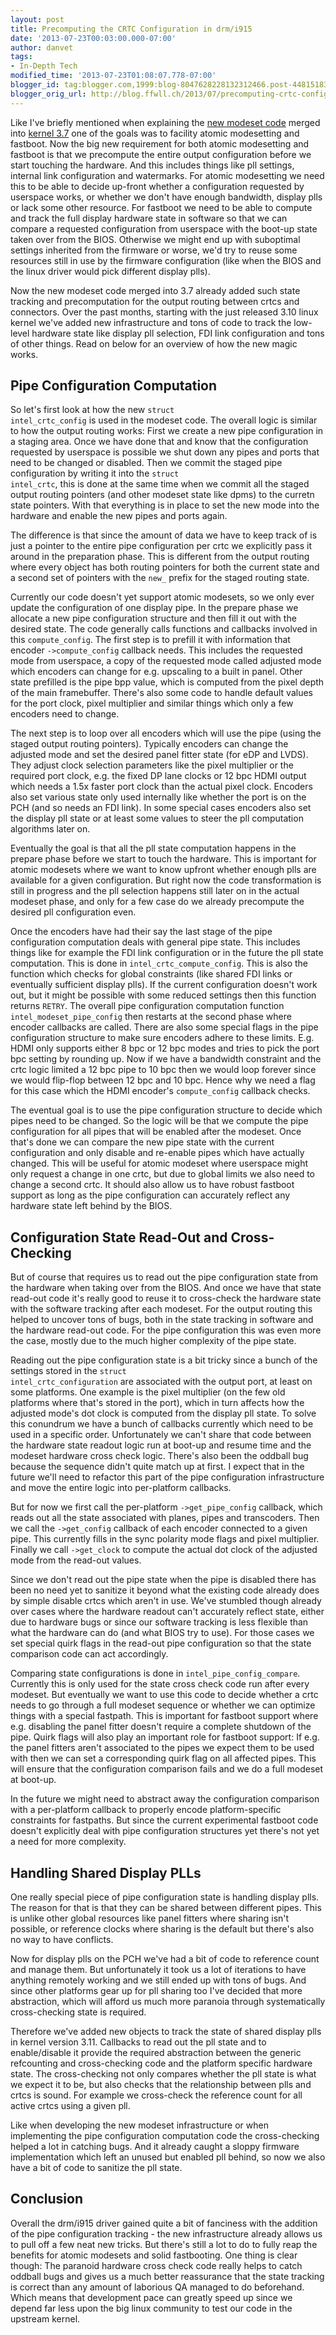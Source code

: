 ```yaml
---
layout: post
title: Precomputing the CRTC Configuration in drm/i915
date: '2013-07-23T00:03:00.000-07:00'
author: danvet
tags:
- In-Depth Tech
modified_time: '2013-07-23T01:08:07.778-07:00'
blogger_id: tag:blogger.com,1999:blog-8047628228132312466.post-4481518305873487209
blogger_orig_url: http://blog.ffwll.ch/2013/07/precomputing-crtc-configuration-in.html
---
```



Like I've briefly mentioned when explaining the <a href="http://blog.ffwll.ch/2012/08/new-modeset-code.html">new modeset code</a> merged into <a href="http://blog.ffwll.ch/2012/10/neat-drmi915-stuff-for-37.html">kernel 3.7</a> one of the goals was to facility atomic modesetting and fastboot. Now the big new requirement for both atomic modesetting and fastboot is that we precompute the entire output configuration before we start touching the hardware. And this includes things like pll settings, internal link configuration and watermarks. For atomic modesetting we need this to be able to decide up-front whether a configuration requested by userspace works, or whether we don't have enough bandwidth, display plls or lack some other resource. For fastboot we need to be able to compute and track the full display hardware state in software so that we can compare a requested configuration from userspace with the boot-up state taken over from the BIOS. Otherwise we might end up with suboptimal settings inherited from the firmware or worse, we'd try to reuse some resources still in use by the firmware configuration (like when the BIOS and the linux driver would pick different display plls). 

Now the new modeset code merged into 3.7 already added such state tracking and precomputation for the output routing between crtcs and connectors. Over the past months, starting with the just released 3.10 linux kernel we've added new infrastructure and tons of code to track the low-level hardware state like display pll selection, FDI link configuration and tons of other things. Read on below for an overview of how the new magic works. 
<!--more-->

## Pipe Configuration Computation


So let's first look at how the new <code>struct intel_crtc_config</code> is used in the modeset code. The overall logic is similar to how the output routing works: First we create a new pipe configuration in a staging area. Once we have done that and know that the configuration requested by userspace is possible we shut down any pipes and ports that need to be changed or disabled. Then we commit the staged pipe configuration by writing it into the <code>struct intel_crtc</code>, this is done at the same time when we commit all the staged output routing pointers (and other modeset state like dpms) to the curretn state pointers. With that everything is in place to set the new mode into the hardware and enable the new pipes and ports again. 

The difference is that since the amount of data we have to keep track of is just a pointer to the entire pipe configuration per crtc we explicitly pass it around in the preparation phase. This is different from the output routing where every object has both routing pointers for both the current state and a second set of pointers with the <code>new_</code> prefix for the staged routing state. 

Currently our code doesn't yet support atomic modesets, so we only ever update the configuration of one display pipe. In the prepare phase we allocate a new pipe configuration structure and then fill it out with the desired state. The code generally calls functions and callbacks involved in this <code>compute_config</code>. The first step is to prefill it with information that encoder <code>-&gt;compute_config</code> callback needs. This includes the requested mode from userspace, a copy of the requested mode called adjusted mode which encoders can change for e.g. upscaling to a built in panel. Other state prefilled is the pipe bpp value, which is computed from the pixel depth of the main framebuffer. There's also some code to handle default values for the port clock, pixel multiplier and similar things which only a few encoders need to change. 

The next step is to loop over all encoders which will use the pipe (using the staged output routing pointers). Typically encoders can change the adjusted mode and set the desired panel fitter state (for eDP and LVDS). They adjust clock selection parameters like the pixel multiplier or the required port clock, e.g. the fixed DP lane clocks or 12 bpc HDMI output which needs a 1.5x faster port clock than the actual pixel clock. Encoders also set various state only used internally like whether the port is on the PCH (and so needs an FDI link). In some special cases encoders also set the display pll state or at least some values to steer the pll computation algorithms later on. 

Eventually the goal is that all the pll state computation happens in the prepare phase before we start to touch the hardware. This is important for atomic modesets where we want to know upfront whether enough plls are available for a given configuration. But right now the code transformation is still in progress and the pll selection happens still later on in the actual modeset phase, and only for a few case do we already precompute the desired pll configuration even. 

Once the encoders have had their say the last stage of the pipe configuration computation deals with general pipe state. This includes things like for example the FDI link configuration or in the future the pll state computation. This is done in <code>intel_crtc_compute_config</code>. This is also the function which checks for global constraints (like shared FDI links or eventually sufficient display plls). If the current configuration doesn't work out, but it might be possible with some reduced settings then this function returns <code>RETRY</code>. The overall pipe configuration computation function <code> intel_modeset_pipe_config</code> then restarts at the second phase where encoder callbacks are called. There are also some special flags in the pipe configuration structure to make sure encoders adhere to these limits. E.g. HDMI only supports either 8 bpc or 12 bpc modes and tries to pick the port bpc setting by rounding up. Now if we have a bandwidth constraint and the crtc logic limited a 12 bpc pipe to 10 bpc then we would loop forever since we would flip-flop between 12 bpc and 10 bpc. Hence why we need a flag for this case which the HDMI encoder's <code>compute_config</code> callback checks. 

The eventual goal is to use the pipe configuration structure to decide which pipes need to be changed. So the logic will be that we compute the pipe configuration for all pipes that will be enabled after the modeset. Once that's done we can compare the new pipe state with the current configuration and only disable and re-enable pipes which have actually changed. This will be useful for atomic modeset where userspace might only request a change in one crtc, but due to global limits we also need to change a second crtc. It should also allow us to have robust fastboot support as long as the pipe configuration can accurately reflect any hardware state left behind by the BIOS. 


## Configuration State Read-Out and Cross-Checking


But of course that requires us to read out the pipe configuration state from the hardware when taking over from the BIOS. And once we have that state read-out code it's really good to reuse it to cross-check the hardware state with the software tracking after each modeset. For the output routing this helped to uncover tons of bugs, both in the state tracking in software and the hardware read-out code. For the pipe configuration this was even more the case, mostly due to the much higher complexity of the pipe state. 

Reading out the pipe configuration state is a bit tricky since a bunch of the settings stored in the <code>struct intel_crtc_configuration</code> are associated with the output port, at least on some platforms. One example is the pixel multiplier (on the few old platforms where that's stored in the port), which in turn affects how the adjusted mode's dot clock is computed from the display pll state. To solve this conundrum we have a bunch of callbacks currently which need to be used in a specific order. Unfortunately we can't share that code between the hardware state readout logic run at boot-up and resume time and the modeset hardware cross check logic. There's also been the oddball bug because the sequence didn't quite match up at first. I expect that in the future we'll need to refactor this part of the pipe configuration infrastructure and move the entire logic into per-platform callbacks. 

But for now we first call the per-platform <code>-&gt;get_pipe_config</code> callback, which reads out all the state associated with planes, pipes and transcoders. Then we call the <code>-&gt;get_config</code> callback of each encoder connected to a given pipe. This currently fills in the sync polarity mode flags and pixel multiplier. Finally we call <code>-&gt;get_clock</code> to compute the actual dot clock of the adjusted mode from the read-out values. 

Since we don't read out the pipe state when the pipe is disabled there has been no need yet to sanitize it beyond what the existing code already does by simple disable crtcs which aren't in use. We've stumbled though already over cases where the hardware readout can't accurately reflect state, either due to hardware bugs or since our software tracking is less flexible than what the hardware can do (and what BIOS try to use). For those cases we set special quirk flags in the read-out pipe configuration so that the state comparison code can act accordingly. 

Comparing state configurations is done in <code>intel_pipe_config_compare</code>. Currently this is only used for the state cross check code run after every modeset. But eventually we want to use this code to decide whether a crtc needs to go through a full modeset sequence or whether we can optimize things with a special fastpath. This is important for fastboot support where e.g. disabling the panel fitter doesn't require a complete shutdown of the pipe. Quirk flags will also play an important role for fastboot support: If e.g. the panel fitters aren't associated to the pipes we expect them to be used with then we can set a corresponding quirk flag on all affected pipes. This will ensure that the configuration comparison fails and we do a full modeset at boot-up. 

In the future we might need to abstract away the configuration comparison with a per-platform callback to properly encode platform-specific constraints for fastpaths. But since the current experimental fastboot code doesn't explicitly deal with pipe configuration structures yet there's not yet a need for more complexity. 


## Handling Shared Display PLLs


One really special piece of pipe configuration state is handling display plls. The reason for that is that they can be shared between different pipes. This is unlike other global resources like panel fitters where sharing isn't possible, or reference clocks where sharing is the default but there's also no way to have conflicts. 

Now for display plls on the PCH we've had a bit of code to reference count and manage them. But unfortunately it took us a lot of iterations to have anything remotely working and we still ended up with tons of bugs. And since other platforms gear up for pll sharing too I've decided that more abstraction, which will afford us much more paranoia through systematically cross-checking state is required. 

Therefore we've added new objects to track the state of shared display plls in kernel version 3.11. Callbacks to read out the pll state and to enable/disable it provide the required abstraction between the generic refcounting and cross-checking code and the platform specific hardware state. The cross-checking not only compares whether the pll state is what we expect it to be, but also checks that the relationship between plls and crtcs is sound. For example we cross-check the reference count for all active crtcs using a given pll. 

Like when developing the new modeset infrastructure or when implementing the pipe configuration computation code the cross-checking helped a lot in catching bugs. And it already caught a sloppy firmware implementation which left an unused but enabled pll behind, so now we also have a bit of code to sanitize the pll state. 


## Conclusion


Overall the drm/i915 driver gained quite a bit of fanciness with the addition of the pipe configuration tracking - the new infrastructure already allows us to pull off a few neat new tricks. But there's still a lot to do to fully reap the benefits for atomic modesets and solid fastbooting. One thing is clear though: The paranoid hardware cross check code really helps to catch oddball bugs and gives us a much better reassurance that the state tracking is correct than any amount of laborious QA managed to do beforehand. Which means that development pace can greatly speed up since we depend far less upon the big linux community to test our code in the upstream kernel. 
